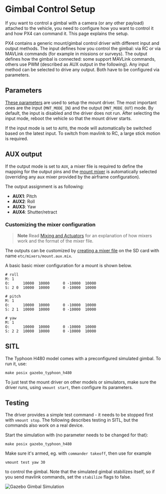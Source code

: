 # Gimbal Control Setup

If you want to control a gimbal with a camera (or any other payload) attached to
the vehicle, you need to configure how you want to control it and how PX4 can
command it. This page explains the setup.

PX4 contains a generic mount/gimbal control driver with different input and
output methods. The input defines how you control the gimbal: via RC or via
MAVLink commands (for example in missions or surveys). The output defines how
the gimbal is connected: some support MAVLink commands, others use PWM
(described as AUX output in the following). Any input method can be selected to
drive any output. Both have to be configured via parameters.

## Parameters
[These parameters](../advanced/parameter_reference.md#mount) are used to setup
the mount driver. The most
important ones are the input (`MNT_MODE_IN`) and the output (`MNT_MODE_OUT`)
mode. By default, the input is disabled and the driver does not run. After
selecting the input mode, reboot the vehicle so that the mount driver starts.

If the input mode is set to `AUTO`, the mode will automatically be
switched based on the latest input. To switch from mavlink to RC, a large stick
motion is required.

## AUX output

If the output mode is set to `AUX`, a mixer file is required to define the
mapping for the output pins and the
[mount mixer](https://github.com/PX4/Firmware/blob/master/ROMFS/px4fmu_common/mixers/mount.aux.mix)
is automatically selected (overriding any aux mixer provided by the
airframe configuration).

The output assignment is as following:
- **AUX1**: Pitch
- **AUX2**: Roll
- **AUX3**: Yaw
- **AUX4**: Shutter/retract

### Customizing the mixer configuration
> **Note** Read [Mixing and Actuators](../concept/mixing.md) for an explanation
> of how mixers work and the format of the mixer file.

The outputs can be customized by [creating a mixer
file](../concept/system_startup.md#starting-a-custom-mixer) on the SD card with
name `etc/mixers/mount.aux.mix`.

A basic basic mixer configuration for a mount is shown below.

```
# roll
M: 1
O:      10000  10000      0 -10000  10000
S: 2 0  10000  10000      0 -10000  10000

# pitch
M: 1
O:      10000  10000      0 -10000  10000
S: 2 1  10000  10000      0 -10000  10000

# yaw
M: 1
O:      10000  10000      0 -10000  10000
S: 2 2  10000  10000      0 -10000  10000
```


## SITL

The Typhoon H480 model comes with a preconfigured simulated gimbal. To run it,
use:
```
make posix gazebo_typhoon_h480
```

To just test the mount driver on other models or simulators, make sure the
driver runs, using `vmount start`, then configure its parameters.


## Testing
The driver provides a simple test command - it needs to be stopped first with `vmount stop`. The following describes testing in SITL, but the commands also work on a real device.

Start the simulation with (no parameter needs to be changed for that):
```
make posix gazebo_typhoon_h480
```
Make sure it's armed, eg. with `commander takeoff`, then use for example
```
vmount test yaw 30
```
to control the gimbal. Note that the simulated gimbal stabilizes itself, so if you send mavlink commands, set the `stabilize` flags to false.

![Gazebo Gimbal Simulation](../../assets/gazebo/gimbal-simulation.png)

